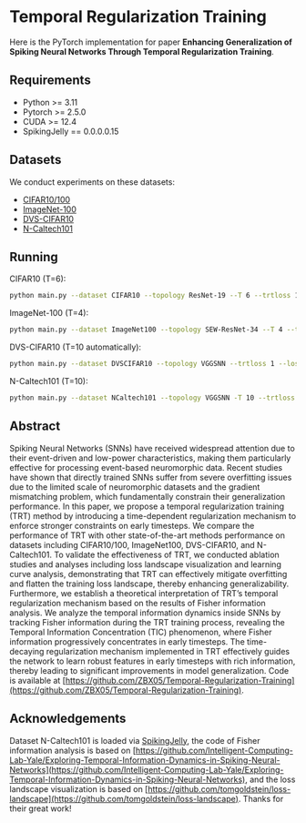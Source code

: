 # Temporal Regularization Training

Here is the PyTorch implementation for paper **Enhancing Generalization of Spiking Neural Networks Through Temporal Regularization Training**.

## Requirements

- Python >= 3.11
- Pytorch >= 2.5.0
- CUDA >= 12.4
- SpikingJelly == 0.0.0.0.15

## Datasets

We conduct experiments on these datasets:

- [CIFAR10/100](https://www.cs.toronto.edu/~kriz/cifar.html)
- [ImageNet-100](https://www.image-net.org/challenges/LSVRC/2012/browse-synsets)
- [DVS-CIFAR10](https://figshare.com/s/d03a91081824536f12a8)
- [N-Caltech101](https://www.garrickorchard.com/datasets/n-caltech101)

## Running

CIFAR10 (T=6):  

```bash
python main.py --dataset CIFAR10 --topology ResNet-19 --T 6 --trtloss 1 --loss_lambda 0.00001 --loss_decay 0.25 --loss_eta 0.05 --epochs 300 --batch_size 64
```

ImageNet-100 (T=4):

```bash
python main.py --dataset ImageNet100 --topology SEW-ResNet-34 --T 4 --tau 1.0 --trtloss 1 --loss_lambda 0.00005 --loss_decay 0.5 --loss_eta 0.001 --epochs 300 --batch_size 64
```

DVS-CIFAR10 (T=10 automatically):

```bash
python main.py --dataset DVSCIFAR10 --topology VGGSNN --trtloss 1 --loss_lambda 0.00005 --loss_decay 0.5 --loss_eta 0.001 --epochs 300 --batch_size 64
```

N-Caltech101 (T=10):

```bash
python main.py --dataset NCaltech101 --topology VGGSNN -T 10 --trtloss 1 --loss_lambda 0.00005 --loss_decay 0.5 --loss_eta 0.05 --epochs 300 --batch_size 64
```

## Abstract

Spiking Neural Networks (SNNs) have received widespread attention due to their event-driven and low-power characteristics, making them particularly effective for processing event-based neuromorphic data. Recent studies have shown that directly trained SNNs suffer from severe overfitting issues due to the limited scale of neuromorphic datasets and the gradient mismatching problem, which fundamentally constrain their generalization performance. In this paper, we propose a temporal regularization training (TRT) method by introducing a time-dependent regularization mechanism to enforce stronger constraints on early timesteps. We compare the performance of TRT with other state-of-the-art methods performance on datasets including CIFAR10/100, ImageNet100, DVS-CIFAR10, and N-Caltech101. To validate the effectiveness of TRT, we conducted ablation studies and analyses including loss landscape visualization and learning curve analysis, demonstrating that TRT can effectively mitigate overfitting and flatten the training loss landscape, thereby enhancing generalizability. Furthermore, we establish a theoretical interpretation of TRT’s temporal regularization mechanism based on the results of Fisher information analysis. We analyze the temporal information dynamics inside SNNs by tracking Fisher information during the TRT training process, revealing the Temporal Information Concentration (TIC) phenomenon, where Fisher information progressively concentrates in early timesteps. The time-decaying regularization mechanism implemented in TRT effectively guides the network to learn robust features in early timesteps with rich information, thereby leading to significant improvements in model generalization. Code is available at [https://github.com/ZBX05/Temporal-Regularization-Training](https://github.com/ZBX05/Temporal-Regularization-Training).

## Acknowledgements

Dataset N-Caltech101 is loaded via [SpikingJelly](https://github.com/fangwei123456/spikingjelly/tree/master), the code of Fisher information analysis is based on [https://github.com/Intelligent-Computing-Lab-Yale/Exploring-Temporal-Information-Dynamics-in-Spiking-Neural-Networks](https://github.com/Intelligent-Computing-Lab-Yale/Exploring-Temporal-Information-Dynamics-in-Spiking-Neural-Networks), and the loss landscape visualization is based on [https://github.com/tomgoldstein/loss-landscape](https://github.com/tomgoldstein/loss-landscape). Thanks for their great work!  
